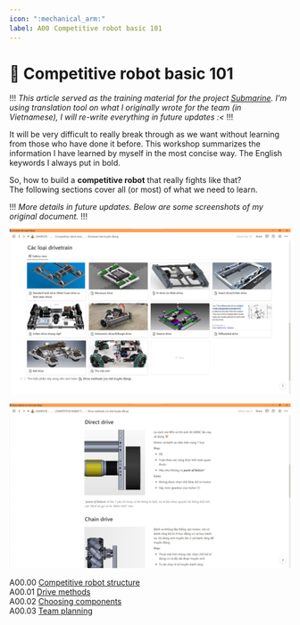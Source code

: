 ```yaml
---
icon: ":mechanical_arm:"
label: A00⠀Competitive robot basic 101
---
```

# :mechanical_arm: Competitive robot basic 101

!!!
*This article served as the training material for the project [Submarine](/projects/P04-submarine.md). I'm using translation tool on what I originally wrote for the team (in Vietnamese), I will re-write everything in future updates :<*
!!!

It will be very difficult to really break through as we want without learning from those who have done it before. This workshop summarizes the information I have learned by myself in the most concise way. The English keywords I always put in bold.

So, how to build a **competitive robot** that really fights like that?\
The following sections cover all (or most) of what we need to learn.

!!!
*More details in future updates. Below are some screenshots of my original document.*
!!!

![](/additional-studies/A00-competitive-robot-basic-101/media/workshop-screenshot1.png)

![](/additional-studies/A00-competitive-robot-basic-101/media/workshop-screenshot2.png)

A00.00 [Competitive robot structure](/additional-studies/A00-competitive-robot-basic-101/A00-00-competitive-robot-structure.md)\
A00.01 [Drive methods](/additional-studies/A00-competitive-robot-basic-101/A00-01-drive-methods.md)\
A00.02 [Choosing components](/additional-studies/A00-competitive-robot-basic-101/A00-02-choosing-components.md)\
A00.03 [Team planning](/additional-studies/A00-competitive-robot-basic-101/A00-03-team-planning.md)
